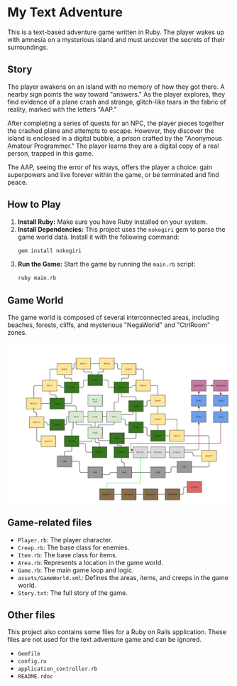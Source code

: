 # My Text Adventure

This is a text-based adventure game written in Ruby. The player wakes up with amnesia on a mysterious island and must uncover the secrets of their surroundings.

## Story

The player awakens on an island with no memory of how they got there. A nearby sign points the way toward "answers." As the player explores, they find evidence of a plane crash and strange, glitch-like tears in the fabric of reality, marked with the letters "AAP."

After completing a series of quests for an NPC, the player pieces together the crashed plane and attempts to escape. However, they discover the island is enclosed in a digital bubble, a prison crafted by the "Anonymous Amateur Programmer." The player learns they are a digital copy of a real person, trapped in this game.

The AAP, seeing the error of his ways, offers the player a choice: gain superpowers and live forever within the game, or be terminated and find peace.

## How to Play

1.  **Install Ruby:** Make sure you have Ruby installed on your system.
2.  **Install Dependencies:** This project uses the `nokogiri` gem to parse the game world data. Install it with the following command:
    ```bash
    gem install nokogiri
    ```
3.  **Run the Game:** Start the game by running the `main.rb` script:
    ```bash
    ruby main.rb
    ```

## Game World

The game world is composed of several interconnected areas, including beaches, forests, cliffs, and mysterious "NegaWorld" and "CtrlRoom" zones.

![Game World Map](MyTextAdventure%20GameWorld.jpg)

## Game-related files
*   `Player.rb`: The player character.
*   `Creep.rb`: The base class for enemies.
*   `Item.rb`: The base class for items.
*   `Area.rb`: Represents a location in the game world.
*   `Game.rb`: The main game loop and logic.
*   `assets/GameWorld.xml`: Defines the areas, items, and creeps in the game world.
*   `Story.txt`: The full story of the game.

## Other files
This project also contains some files for a Ruby on Rails application. These files are not used for the text adventure game and can be ignored.
* `Gemfile`
* `config.ru`
* `application_controller.rb`
* `README.rdoc`
